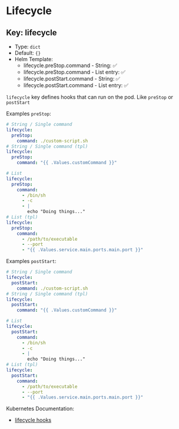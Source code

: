 # Lifecycle

## Key: lifecycle

- Type: `dict`
- Default: `{}`
- Helm Template:
  - lifecycle.preStop.command - String: ✅
  - lifecycle.preStop.command - List entry: ✅
  - lifecycle.postStart.command - String: ✅
  - lifecycle.postStart.command - List entry: ✅

`lifecycle` key defines hooks that can run on the pod. Like `preStop` or `postStart`

Examples `preStop`:

```yaml
# String / Single command
lifecycle:
  preStop:
    command: ./custom-script.sh
# String / Single command (tpl)
lifecycle:
  preStop:
    command: "{{ .Values.customCommand }}"

# List
lifecycle:
  preStop:
    command:
      - /bin/sh
      - -c
      - |
        echo "Doing things..."
# List (tpl)
lifecycle:
  preStop:
    command:
      - /path/to/executable
      - --port
      - "{{ .Values.service.main.ports.main.port }}"
```

Examples `postStart`:

```yaml
# String / Single command
lifecycle:
  postStart:
    command: ./custom-script.sh
# String / Single command (tpl)
lifecycle:
  postStart:
    command: "{{ .Values.customCommand }}"

# List
lifecycle:
  postStart:
    command:
      - /bin/sh
      - -c
      - |
        echo "Doing things..."
# List (tpl)
lifecycle:
  postStart:
    command:
      - /path/to/executable
      - --port
      - "{{ .Values.service.main.ports.main.port }}"
```

Kubernetes Documentation:

- [lifecycle hooks](https://kubernetes.io/docs/concepts/containers/container-lifecycle-hooks)
